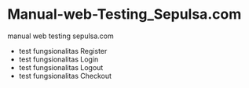 # Manual-web-Testing_Sepulsa.com

manual web testing sepulsa.com
- test fungsionalitas Register
- test fungsionalitas Login
-  test fungsionalitas Logout
-  test fungsionalitas Checkout

